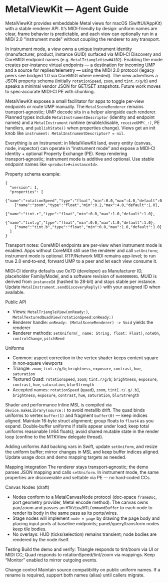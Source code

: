 # MetalViewKit — Agent Guide

MetalViewKit provides embeddable Metal views for macOS (SwiftUI/AppKit) with a stable renderer API. It’s MIDI‑friendly by design: uniform names are clear, frame behavior is predictable, and each view can optionally run in a MIDI 2.0 “instrument mode” without coupling the renderer to any transport.

In instrument mode, a view owns a unique instrument identity (manufacturer, product, instance GUID) surfaced via MIDI‑CI Discovery and CoreMIDI endpoint names (e.g. `MetalTriangleView#A1B2`). Enabling the mode creates per‑instance virtual endpoints — a destination for incoming UMP and a source for replies/telemetry — using the MIDI 2.0 protocol (legacy peers see bridged 1.0 via CoreMIDI where needed). The view advertises a JSON property schema (initially `rotationSpeed`, `zoom`, and `tint.r/g/b`) and speaks a minimal vendor JSON for GET/SET snapshots. Future work moves to spec‑accurate MIDI‑CI PE with chunking.

MetalViewKit exposes a small facilitator for apps to toggle per‑view endpoints or route UMP manually. The `MetalSceneRenderer` remains transport‑agnostic; UMP decode sits in a helper alongside each renderer. Planned types include `MetalInstrumentDescriptor` (identity and endpoint names) and a `MetalInstrument` runtime (enable/disable, `receiveUMP(_:)`, PE handlers, and `publishState()` when properties change). Views get an init knob like `instrument: MetalInstrumentDescriptor? = nil`.

Everything is an Instrument: in MetalViewKit land, every entity (canvas, node, inspector) can operate in “instrument mode” and expose a MIDI‑CI identity + optional Property Exchange (PE). Keep rendering transport‑agnostic; instrument mode is additive and optional. Use stable endpoint names like `<product>#<instanceId>`.

Property schema example:
```
{
  "version": 1,
  "properties": [
    {"name":"rotationSpeed","type":"float","min":0.0,"max":4.0,"default":0.35},
    {"name":"zoom","type":"float","min":0.2,"max":4.0,"default":1.0},
    {"name":"tint.r","type":"float","min":0.0,"max":1.0,"default":1.0},
    {"name":"tint.g","type":"float","min":0.0,"max":1.0,"default":1.0},
    {"name":"tint.b","type":"float","min":0.0,"max":1.0,"default":1.0}
  ]
}
```

Transport notes: CoreMIDI endpoints are per‑view when instrument mode is enabled. Apps without CoreMIDI still use the renderer and call `setUniform`; instrument mode is optional. RTP/Network MIDI remains app‑level; to run true 2.0 end‑to‑end, forward UMP to a peer and let each view consume it.

MIDI‑CI identity defaults use 0x7D (developer) as Manufacturer ID, placeholder Family/Model, and a software revision of `0x00000001`. MUID is derived from `instanceId` (hashed to 28‑bit) and stays stable per instance. Update `MetalInstrument.sendDiscoveryReply()` with your assigned ID when available.

Public API
- Views: `MetalTriangleView(onReady:)`, `MetalTexturedQuadView(rotationSpeed:onReady:)`
- Renderer handle: `onReady: (MetalSceneRenderer) -> Void` yields the renderer
- Renderer methods: `setUniform(_ name: String, float: Float)`, `noteOn`, `controlChange`, `pitchBend`

Uniforms
- Common: aspect correction in the vertex shader keeps content square in non‑square viewports
- Triangle: `zoom`; `tint.r/g/b`; `brightness`, `exposure`, `contrast`, `hue`, `saturation`
- Textured Quad: `rotationSpeed`, `zoom`; `tint.r/g/b`; `brightness`, `exposure`, `contrast`, `hue`, `saturation`, `blurStrength`
- Accepted names: `rotationSpeed` (quad), `zoom`, `tint[.r/.g/.b]`, `brightness`, `exposure`, `contrast`, `hue`, `saturation`, `blurStrength`

Shader and performance
Inline MSL is compiled via `device.makeLibrary(source:)` to avoid metallib drift. The quad binds uniforms to vertex `buffer(1)` and fragment `buffer(0)` — keep indices aligned. Maintain 16‑byte struct alignment; group floats to `float4` as you expand. Double‑buffer uniforms if stalls appear under load; keep total uniforms reasonable (≤64 floats); avoid shared mutable state in the render loop (confine to the MTKView delegate thread).

Adding uniforms
Add backing vars in Swift, update `setUniform`, and resize the uniform buffer; mirror changes in MSL and keep buffer indices aligned. Update usage docs and demo mapping targets as needed.

Mapping integration
The renderer stays transport‑agnostic; the demo parses JSON mapping and calls `setUniform`. In instrument mode, the same properties are discoverable and settable via PE — no hard‑coded CCs.

Canvas Nodes (draft)
- Nodes conform to a MetalCanvasNode protocol (doc-space `frameDoc`, port geometry provider, Metal encode method). The canvas owns pan/zoom and passes an `MTKView`/`MTLCommandBuffer` to each node to render its body in the same pass as its ports/wires.
- Stage nodes will implement `node = page` by drawing the page body and placing input ports at baseline midpoints; panel/query/transform nodes keep tile bodies.
- No overlays: HUD (ticks/selection) remains transient; node bodies are rendered by the node itself.

Testing
Build the demo and verify: Triangle responds to tint/zoom via UI or MIDI CC; Quad responds to rotationSpeed/tint/zoom via mappings. Keep “Monitor” enabled to mirror outgoing events.

Change control
Maintain source compatibility on public uniform names. If a rename is required, support both names (alias) until callers migrate.
